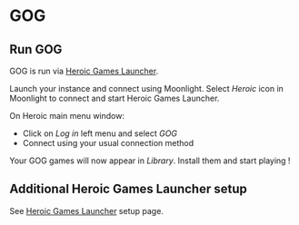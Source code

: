 # GOG

## Run GOG

GOG is run via [Heroic Games Launcher](https://heroicgameslauncher.com/).

Launch your instance and connect using Moonlight. Select _Heroic_ icon in Moonlight to connect and start Heroic Games Launcher. 

On Heroic main menu window:

- Click on _Log in_ left menu and select _GOG_
- Connect using your usual connection method

Your GOG games will now appear in _Library_. Install them and start playing !

## Additional Heroic Games Launcher setup

See [Heroic Games Launcher](./heroic.md) setup page. 